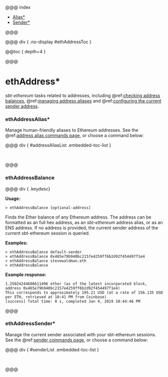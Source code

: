 @@@ index

* [Alias*](alias.md)
* [Sender*](sender.md)

@@@

@@@ div { .no-display #ethAddressToc }

@@toc { depth=4 }

@@@

# ethAddress*

_sbt-ethereum_ tasks related to addresses, including @ref:[checking address balances](#ethaddressbalance), @ref:[managing address aliases](alias.md) and @ref:[configuring the current sender address](sender.md).

### ethAddressAlias*

Manage human-friendly aliases to Ethereum addresses. See the @ref:[address alias commands page](alias.md), or choose a command below:

@@@ div { #addressAliasList .embedded-toc-list }

&nbsp;

@@@

### ethAddressBalance

@@@ div { .keydesc}

**Usage:**
```
> ethAddressBalance [optional-address]
```

Finds the Ether balance of any Ethereum address. The address can be formatted as an full hex address, as an _sbt-ethereum_ address alias, or as an ENS address. If no address is provided,
the current sender address of the current sbt-ethereum session is queried.

**Examples:**
```
> ethAddressBalance default-sender
> ethAddressBalance 0x465e79b940bc2157e4259ff6b2d92f454497f1e4
> ethAddressBalance stevewaldman.eth
> ethAddressBalance
```
**Example response:**
```
1.25024244606611496 ether (as of the latest incorporated block, address 0x465e79b940bc2157e4259ff6b2d92f454497f1e4)
This corresponds to approximately 195.21 USD (at a rate of 156.135 USD per ETH, retrieved at 10:41 PM from Coinbase)
[success] Total time: 0 s, completed Jan 4, 2019 10:44:46 PM
```

@@@

### ethAddressSender*

Manage the current sender associated with your sbt-ethereum sessions. See the @ref:[sender commands page](sender.md), or choose a command below:

@@@ div { #senderList .embedded-toc-list }

&nbsp;

@@@



